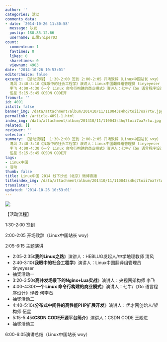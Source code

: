 ```yaml
---
author: ''
categories: 活动
comments_data:
- date: '2014-10-26 11:30:58'
  message: 沙发
  postip: 180.85.12.66
  username: 山鹰Sniper03
count:
  commentnum: 1
  favtimes: 0
  likes: 0
  sharetimes: 0
  viewnum: 4963
date: '2014-10-26 10:53:01'
editorchoice: false
excerpt: 【活动流程】 1:30-2:00 签到 2:00-2:05 开场致辞（Linux中国站长 wxy） 2:05-6:15 主题演讲  2:05-2:35《我的Linux之路》演讲人：HEBLUG发起人/中学地理教师
  清风 2:40-3:10《我眼中的社会工程学》演讲人：Linux中国翻译组管理员 tinyeyeser 抽奖活动一 3:20-3:50《高并发场景下的Nginx+Lua实战》演讲人：央视网架构师
  李飞 4:00-4:30《一个 Linux 命令行构建的商业模式》演讲人：七牛/《Go 语言程序设计》译者 何李石 抽奖活动二 4:40-5:10《分布式中间件的高性能PHP扩展开发》演讲人：优才网创始人/架构师
  伍星 5:15-5:45《CSDN CODE开
fromurl: ''
id: 4091
islctt: false
banner_img: /data/attachment/album/201410/11/110043s4hq7toii7oa7rtw.jpg
permalink: /article-4091-1.html
index_img: /data/attachment/album/201410/11/110043s4hq7toii7oa7rtw.jpg
related: []
reviewer: ''
selector: ''
summary: 【活动流程】 1:30-2:00 签到 2:00-2:05 开场致辞（Linux中国站长 wxy） 2:05-6:15 主题演讲  2:05-2:35《我的Linux之路》演讲人：HEBLUG发起人/中学地理教师
  清风 2:40-3:10《我眼中的社会工程学》演讲人：Linux中国翻译组管理员 tinyeyeser 抽奖活动一 3:20-3:50《高并发场景下的Nginx+Lua实战》演讲人：央视网架构师
  李飞 4:00-4:30《一个 Linux 命令行构建的商业模式》演讲人：七牛/《Go 语言程序设计》译者 何李石 抽奖活动二 4:40-5:10《分布式中间件的高性能PHP扩展开发》演讲人：优才网创始人/架构师
  伍星 5:15-5:45《CSDN CODE开
tags:
- Linux中国
- 活动
thumb: false
title: Linux中国 2014 线下沙龙（北京）微博直播
titleindex_img: /data/attachment/album/201410/11/110043s4hq7toii7oa7rtw.jpg
translator: ''
updated: '2014-10-26 10:53:01'
---
```


![](/data/attachment/album/201410/11/110043s4hq7toii7oa7rtw.jpg)


 



【活动流程】


1:30-2:00 签到


2:00-2:05 开场致辞（Linux中国站长 wxy）


2:05-6:15 主题演讲


* 2:05-2:35《**我的Linux之路**》演讲人：HEBLUG发起人/中学地理教师 清风
* 2:40-3:10《**我眼中的社会工程学**》演讲人：Linux中国翻译组管理员 tinyeyeser
* 抽奖活动一
* 3:20-3:50《**高并发场景下的Nginx+Lua实战**》演讲人：央视网架构师 李飞
* 4:00-4:30《**一个 Linux 命令行构建的商业模式**》演讲人：七牛/《Go 语言程序设计》译者 何李石
* 抽奖活动二
* 4:40-5:10《**分布式中间件的高性能PHP扩展开发**》演讲人：优才网创始人/架构师 伍星
* 5:15-5:45《**CSDN CODE开源平台简介**》演讲人：CSDN CODE 王殿进
* 抽奖活动三


6:00-6:05演讲总结（Linux中国站长 wxy）